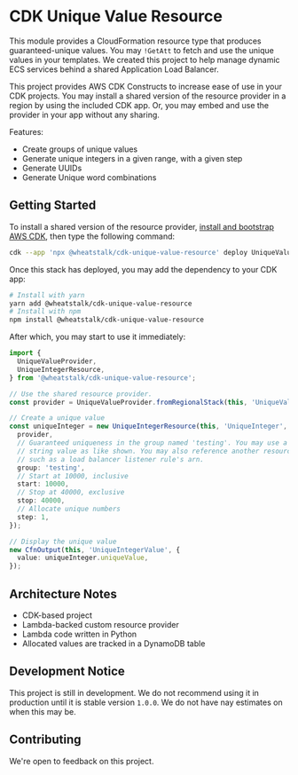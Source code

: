 # CDK Unique Value Resource

This module provides a CloudFormation resource type that produces guaranteed-unique values. You may `!GetAtt` to fetch and use the unique values in your templates. We created this project to help manage dynamic ECS services behind a shared Application Load Balancer.

This project provides AWS CDK Constructs to increase ease of use in your CDK projects. You may install a shared version of the resource provider in a region by using the included CDK app. Or, you may embed and use the provider in your app without any sharing.

Features:

- Create groups of unique values
- Generate unique integers in a given range, with a given step
- Generate UUIDs
- Generate Unique word combinations

## Getting Started

To install a shared version of the resource provider, [install and bootstrap AWS CDK](https://docs.aws.amazon.com/cdk/latest/guide/cli.html), then type the following command:

```bash
cdk --app 'npx @wheatstalk/cdk-unique-value-resource' deploy UniqueValueResource
```

Once this stack has deployed, you may add the dependency to your CDK app:

```bash
# Install with yarn
yarn add @wheatstalk/cdk-unique-value-resource
# Install with npm
npm install @wheatstalk/cdk-unique-value-resource
```

After which, you may start to use it immediately:

```ts
import {
  UniqueValueProvider,
  UniqueIntegerResource,
} from '@wheatstalk/cdk-unique-value-resource';

// Use the shared resource provider.
const provider = UniqueValueProvider.fromRegionalStack(this, 'UniqueValueProvider');

// Create a unique value
const uniqueInteger = new UniqueIntegerResource(this, 'UniqueInteger', {
  provider,
  // Guaranteed uniqueness in the group named 'testing'. You may use a fixed
  // string value as like shown. You may also reference another resource,
  // such as a load balancer listener rule's arn.
  group: 'testing',
  // Start at 10000, inclusive
  start: 10000,
  // Stop at 40000, exclusive
  stop: 40000,
  // Allocate unique numbers
  step: 1,
});

// Display the unique value
new CfnOutput(this, 'UniqueIntegerValue', {
  value: uniqueInteger.uniqueValue,
});
```

## Architecture Notes

- CDK-based project
- Lambda-backed custom resource provider
- Lambda code written in Python
- Allocated values are tracked in a DynamoDB table

## Development Notice

This project is still in development. We do not recommend using it in production until it is stable version `1.0.0`. We do not have nay estimates on when this may be.


## Contributing

We're open to feedback on this project.
